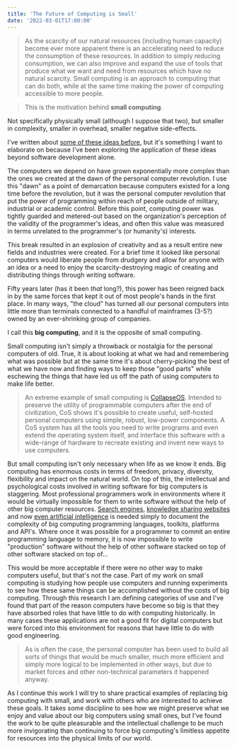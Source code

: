 ```yaml
---
title: 'The Future of Computing is Small'
date: '2022-03-01T17:00:00'
---
```


> As the scarcity of our natural resources (including human capacity) become ever more apparent there is an accelerating need to reduce the consumption of these resources.  In addition to simply reducing consumption, we can also improve and expand the use of tools that produce what we want and need from resources which have no natural scarcity. Small computing is an approach to computing that can do both, while at the same time making the power of computing accessible to more people.

> This is the motivation behind **small computing**.

Not specifically physically small (although I suppose that two), but smaller in complexity, smaller in overhead, smaller negative side-effects.

I've written about [some of these ideas before](https://www.jasongullickson.com/posts/human-scale-software), but it's something I want to elaborate on because I've been exploring the application of these ideas beyond software development alone.

The computers we depend on have grown exponentially more complex than the ones we created at the dawn of the personal computer revolution.  I use this "dawn" as a point of demarcation because computers existed for a long time before the revolution, but it was the personal computer revolution that put the power of programming within reach of people outside of military, industrial or academic control.  Before this point, computing power was tightly guarded and metered-out based on the organization's perception of the validity of the programmer's ideas, and often this value was measured in terms unrelated to the programmer's (or humanity's) interests.

This break resulted in an explosion of creativity and as a result entire new fields and industries were created.  For a brief time it looked like personal computers would liberate people from drudgery and allow for anyone with an idea or a need to enjoy the scarcity-destroying magic of creating and distributing things through writing software.

Fifty years later (has it been *that* long?), this power has been reigned back in by the same forces that kept it out of most people's hands in the first place.  In many ways, "the cloud" has turned all our personal computers into little more than terminals connected to a handful of mainframes (3-5?) owned by an ever-shrinking group of companies.

I call this **big computing**, and it is the opposite of small computing.

Small computing isn't simply a throwback or nostalgia for the personal computers of old.  True, it is about looking at what we had and remembering what was possible but at the same time it's about cherry-picking the best of what we have now and finding ways to keep those "good parts" while eschewing the things that have led us off the path of using computers to make life better.

> An extreme example of small computing is [CollapseOS](http://collapseos.org/).  Intended to preserve the utility of programmable computers after the end of civilization, CoS shows it's possible to create useful, self-hosted personal computers using simple, robust, low-power components.  A CoS system has all the tools you need to write programs and even extend the operating system itself, and interface this software with a wide-range of hardware to recreate existing and invent new ways to use computers.

But small computing isn't only necessary when life as we know it ends.  Big computing has enormous costs in terms of freedom, privacy, diversity, flexibility and impact on the natural world.  On top of this, the intellectual and psychological costs involved in writing software for big computers is staggering.  Most professional programmers work in environments where it would be virtually impossible for them to write software without the help of other big computer resources.  [Search engines](https://google.com), [knowledge sharing websites](https://stackoverflow.com/) and now [even artificial intelligence](https://copilot.github.com/) is needed simply to document the complexity of big computing programming languages, toolkits, platforms and API's.  Where once it was possible for a programmer to commit an entire programming language to memory, it is now impossible to write "production" software without the help of other software stacked on top of other software stacked on top of...

This would be more acceptable if there were no other way to make computers useful, but that's not the case.  Part of my work on small computing is studying how people use computers and running experiments to see how these same things can be accomplished without the costs of big computing.  Through this research I am defining categories of use and I've found that part of the reason computers have become so big is that they have absorbed roles that have little to do with computing historically.  In many cases these applications are not a good fit for digital computers but were forced into this environment for reasons that have little to do with good engineering.  

> As is often the case, the personal computer has been used to build all sorts of things that would be much smaller, much more efficient and simply more logical to be implemented in other ways, but due to market forces and other non-technical parameters it happened anyway.

As I continue this work I will try to share practical examples of replacing big computing with small, and work with others who are interested to achieve these goals.  It takes some discipline to see how we might preserve what we enjoy and value about our big computers using small ones, but I've found the work to be quite pleasurable and the intellectual challenge to be much more invigorating than continuing to force big computing's limitless appetite for resources into the physical limits of our world.